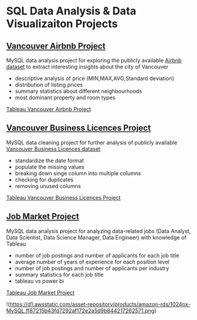 # SQL Data Analysis & Data Visualizaiton Projects

## [Vancouver Airbnb Project](https://github.com/PapazF/PortfolioProjects/blob/main/Vancouver%20Airbnb%20Data%20Analysis.sql)

MySQL data analysis project for exploring the publicly available [Airbnb dataset](http://insideairbnb.com/) to extract interesting insights about the city of Vancouver

- descriptive analysis of price (MIN,MAX,AVG,Standard deviation)
- distribution of listing prices 
- summary statistics about different neighbourhoods
- most dominant property and room types

[Tableau Vancouver Airbnb Project](https://public.tableau.com/app/profile/filip.papaz/viz/VancouverAirbnbDataAnalysis/Dashboard3) 

## [Vancouver Business Licences Project](https://github.com/PapazF/PortfolioProjects/blob/main/Data%20Cleaning%20Project%20-%20Vancouver%20Business%20Licences.sql)

MySQL data cleaning project for further analysis of publicly available [Vancouver Business Licences dataset](https://opendata.vancouver.ca/explore/?refine.theme=Business+and+economy&disjunctive.features&disjunctive.theme&disjunctive.keyword&disjunctive.data-owner&disjunctive.data-team&sort=modified)

- standardize the date format
- populate the missing values
- breaking down singe column into multiple columns
- checking for duplicates
- removing unused columns

[Tableau Vancouver Business Licences Project](https://public.tableau.com/app/profile/filip.papaz/viz/BusinessLicencesAnalysis-CityofVancovuer/FinalProject)

## [Job Market Project](https://github.com/PapazF/PortfolioProjects/blob/main/Job%20Market%20Analysis%20in%20field%20of%20Data%20with%20Tableau%20skills.sql)

MySQL data analysis project for analyzing data-related jobs (Data Analyst, Data Scientist, Data Science Manager, Data Engineer) with knowledge of Tableau

-  number of job postings and number of applicants for each job title
-  average number of years of experience for each position level
-  number of job postings and number of applicants per industry
-  summary statistics for each job title
-  tableau vs power bi 

[Tableau Job Market Project](https://public.tableau.com/app/profile/filip.papaz/viz/TableauFocusedJobsAnalysis/JobAnalytics)



!(https://d1.awsstatic.com/asset-repository/products/amazon-rds/1024px-MySQL.ff87215b43fd7292af172e2a5d9b844217262571.png)
